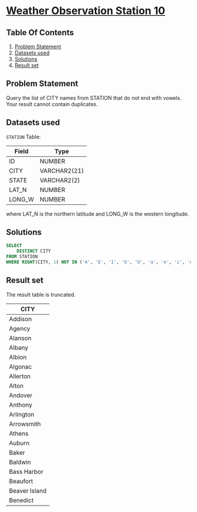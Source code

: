 # [Weather Observation Station 10](https://www.hackerrank.com/challenges/weather-observation-station-10/)

## Table Of Contents
1. [Problem Statement]()
2. [Datasets used]()
3. [Solutions]()
4. [Result set]()

## Problem Statement

Query the list of CITY names from STATION that do not end with vowels. Your result cannot contain duplicates.

## Datasets used

```STATION``` Table:

| Field  | Type         |
|--------|--------------|
| ID     | NUMBER       |
| CITY   | VARCHAR2(21) |
| STATE  | VARCHAR2(2)  |
| LAT_N  | NUMBER       |
| LONG_W | NUMBER       |

where LAT_N is the northern latitude and LONG_W is the western longitude.

## Solutions

```sql
SELECT 
    DISTINCT CITY
FROM STATION
WHERE RIGHT(CITY, 1) NOT IN ('A', 'E', 'I', 'O', 'U', 'a', 'e', 'i', 'o', 'u');
```

## Result set

The result table is truncated.

| CITY          |
|---------------|
| Addison       |
| Agency        |
| Alanson       |
| Albany        |
| Albion        |
| Algonac       |
| Allerton      |
| Alton         |
| Andover       |
| Anthony       |
| Arlington     |
| Arrowsmith    |
| Athens        |
| Auburn        |
| Baker         |
| Baldwin       |
| Bass Harbor   |
| Beaufort      |
| Beaver Island |
| Benedict      |